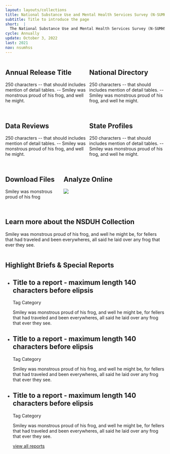 ```yaml
---
layout: layouts/collections
title: National Substance Use and Mental Health Services Survey (N-SUMHSS)
subtitle: Title to introduce the page
short:  |
  The National Substance Use and Mental Health Services Survey (N-SUMHSS) is a survey of all substance use and mental health treatment facilities in the United States, its territories, and the District of Columbia, sponsored by the Substance Abuse and Mental Health Services Administration (SAMHSA).
cycle: Annually
update: October 3, 2022
last: 2021
nav: nsumhss
---
```

<style>
a.hide-link {
  text-decoration: none;
  color: #1b1b1b;
}
img {
    max-width: 100%;
    max-height: 100%;
}
.button-list{
  display: flex;
  margin: 15px;
}

.box1 { grid-area: box1; }
.box2 { grid-area: box2; }
.box3 { grid-area: box3; }
.box4 { grid-area: box4; }
.box5 { grid-area: box5; }
.box6 { grid-area: box6; }
.box7 { grid-area: box7; }

@media screen and (max-width: 799px){
  .bento > div {
    margin-bottom: 15px;
  }
}
@media screen and (min-width: 800px){
  .bento1 {
    display: grid;
    grid-template-columns: auto;
    grid-template-rows: auto;
    column-gap: 10px;
    row-gap: 15px;
    grid-template-areas:
      "box1 box1 box2 box2"
      "box3 box3 box4 box4"
      "box6 box5 box5 box5"
      "box7 box7 box7 box7"
  }
}
@media screen and (min-width: 1200px){
  .bento1 {
    display: grid;
    grid-template-columns: auto;
    grid-template-rows: auto;
    column-gap: 10px;
    row-gap: 15px;
    grid-template-areas:
      "box1 box6 box2"
      "box1 box5 box2"
      "box3 box5 box4"
      "box3 box5 box4"
      "box7 box7 box7"
  }
}

.bento2 > .box3 {
  padding: 30px;
}
.bento2 > .box4 {
  padding: 30px;
}
.bento2 > .box7 {
  padding: 30px;
}
.sm {
  font-weight: 700;
}
.md {
  font-weight: 700;
  font-size: 24px;
}
.lg {
  font-weight: 700;
  font-size: 36px;
}
</style>

<div class="bento bento1">
  <div class="box1 usa-card__container">
    <a class="hide-link" href="/data-we-collect/mhcld/release/">
    <div class="usa-card__header"><h2 class="usa-card__heading">Annual Release Title</h2></div>
    <div class="usa-card__body">
      <p>
        250 characters -- that should includes mention of detail tables. -- Smiley was monstrous proud of his frog, and well he might.
      </p>
    </div>
    </a>
  </div>
  <div class="box2 usa-card__container">
    <a class="hide-link" href="/data-we-collect/mhcld/directory/">
    <div class="usa-card__header"><h2 class="usa-card__heading">National Directory</h2></div>
    <div class="usa-card__body">
      <p>
        250 characters -- that should includes mention of detail tables. -- Smiley was monstrous proud of his frog, and well he might.
      </p>
    </div>
    </a>
  </div>
  <div class="box3 usa-card__container">
    <a class="hide-link" href="/data-we-collect/mhcld/reviews/">
    <div class="usa-card__header"><h2 class="usa-card__heading">Data Reviews</h2></div>
    <div class="usa-card__body">
      <p>
        250 characters -- that should includes mention of detail tables. -- Smiley was monstrous proud of his frog, and well he might.
      </p>
    </div>
    </a>
  </div>
  <div class="box4 usa-card__container">
    <a class="hide-link" href="/data-we-collect/mhcld/state/">
    <div class="usa-card__header"><h2 class="usa-card__heading">State Profiles</h2></div>
    <div class="usa-card__body">
      <p>
        250 characters -- that should includes mention of detail tables. -- Smiley was monstrous proud of his frog, and well he might.
      </p>
    </div>
    </a>
  </div>
  <div class="box5 usa-card__container">
    <a class="hide-link" href="/data-we-collect/mhcld/analyze/">
    <div class="usa-card__header"><h2 class="usa-card__heading">Analyze Online</h2></div>
    <img
            src="/assets/siteimg/bar-chart.png"
          />
    </a>
  </div>
  <div class="box6 usa-card__container">
    <a class="hide-link" href="/data-we-collect/mhcld/datafiles/">
    <div class="usa-card__header"><h2 class="usa-card__heading">Download Files</h2></div>
    <div class="usa-card__body">
      <p>
        Smiley was monstrous proud of his frog
      </p>
    </div>
    </a>
  </div>
  <div class="box7 usa-card__container">
    <a class="hide-link" href="/data-we-collect/mhcld/about/">
    <div class="usa-card__header"><h2 class="usa-card__heading">Learn more about the NSDUH Collection</h2></div>
    <div class="usa-card__body">
      <p>
        Smiley was monstrous proud of his frog, and well he might be, for fellers that had traveled and been everywheres, all said he laid over any frog that ever they see.
      </p>
    </div>
    </a>
  </div>
</div><!-- close bento 2 -->

## Highlight Briefs & Special Reports
<div>
<ul class="usa-card-group">
  <li class="usa-card tablet-lg:grid-col-6 widescreen:grid-col-4">
    <div class="usa-card__container">
      <a class="hide-link" href="/">
      <div class="usa-card__header"><h2 class="usa-card__heading">Title to a report - maximum length 140 characters before elipsis</h2></div>
      <div class="usa-card__body">
      <span class="usa-tag">Tag Category</span>
        <p>
          Smiley was monstrous proud of his frog, and well he might be, for fellers that had traveled and been everywheres, all said he laid over any frog that ever they see.
        </p>
      </div>
      </a>
    </div>
  </li>
  <li class="usa-card tablet-lg:grid-col-6 widescreen:grid-col-4">
    <div class="usa-card__container">
      <a class="hide-link" href="/">
      <div class="usa-card__header"><h2 class="usa-card__heading">Title to a report - maximum length 140 characters before elipsis</h2></div>
      <div class="usa-card__body">
      <span class="usa-tag">Tag Category</span>
        <p>
          Smiley was monstrous proud of his frog, and well he might be, for fellers that had traveled and been everywheres, all said he laid over any frog that ever they see.
        </p>
      </div>
      </a>
    </div>
  </li>
  <li class="usa-card tablet-lg:grid-col-6 widescreen:grid-col-4">
    <div class="box3 usa-card__container">
      <a class="hide-link" href="/">
      <div class="usa-card__header"><h2 class="usa-card__heading">Title to a report - maximum length 140 characters before elipsis</h2></div>
      <div class="usa-card__body">
      <span class="usa-tag">Tag Category</span>
        <p>
          Smiley was monstrous proud of his frog, and well he might be, for fellers that had traveled and been everywheres, all said he laid over any frog that ever they see.
        </p>
      </div>
      </a>
    </div>
  </li>
  <div class="box7"><a href="#">view all reports <i class="fa-solid fa-arrow-right"></i></a></div>

</div><!-- close bento 2 -->